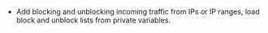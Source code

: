 - Add blocking and unblocking incoming traffic from IPs or IP ranges, load
  block and unblock lists from private variables.